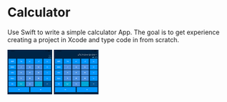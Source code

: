 # Calculator
Use Swift to write a simple calculator App. The goal is to get experience creating a project in Xcode and type code in from scratch.

<img src="./test0.png" width="100" height="100">
<img src="./test1.png" width="100" height="100">

